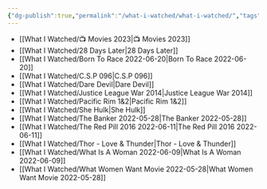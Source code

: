 ```yaml
---
{"dg-publish":true,"permalink":"/what-i-watched/what-i-watched/","tags":["gardenEntry"]}
---
```




- [[What I Watched/📺 Movies 2023\|📺 Movies 2023]]
- [[What I Watched/28 Days Later\|28 Days Later]]
- [[What I Watched/Born To Race 2022-06-20\|Born To Race 2022-06-20]]
- [[What I Watched/C.S.P 096\|C.S.P 096]]
- [[What I Watched/Dare Devil\|Dare Devil]]
- [[What I Watched/Justice League War 2014\|Justice League War 2014]]
- [[What I Watched/Pacific Rim 1&2\|Pacific Rim 1&2]]
- [[What I Watched/She Hulk\|She Hulk]]
- [[What I Watched/The Banker 2022-05-28\|The Banker 2022-05-28]]
- [[What I Watched/The Red Pill 2016 2022-06-11\|The Red Pill 2016 2022-06-11]]
- [[What I Watched/Thor - Love & Thunder\|Thor - Love & Thunder]]
- [[What I Watched/What Is A Woman 2022-06-09\|What Is A Woman 2022-06-09]]
- [[What I Watched/What Women Want Movie  2022-05-28\|What Women Want Movie  2022-05-28]]

